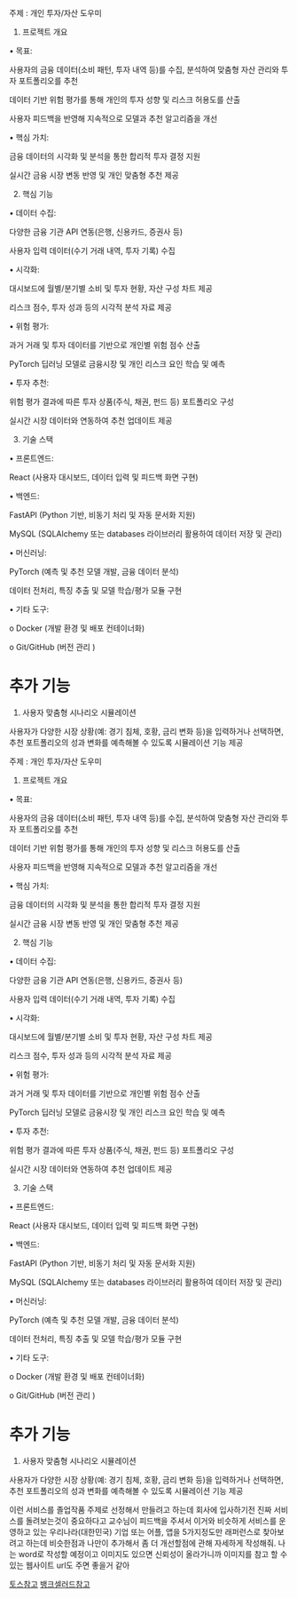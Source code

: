 주제 : 개인 투자/자산 도우미

1. 프로젝트 개요

• 목표:

사용자의 금융 데이터(소비 패턴, 투자 내역 등)를 수집, 분석하여 맞춤형 자산 관리와 투자 포트폴리오를 추천

데이터 기반 위험 평가를 통해 개인의 투자 성향 및 리스크 허용도를 산출

사용자 피드백을 반영해 지속적으로 모델과 추천 알고리즘을 개선

• 핵심 가치:

금융 데이터의 시각화 및 분석을 통한 합리적 투자 결정 지원

실시간 금융 시장 변동 반영 및 개인 맞춤형 추천 제공

2. 핵심 기능

• 데이터 수집:

다양한 금융 기관 API 연동(은행, 신용카드, 증권사 등)

사용자 입력 데이터(수기 거래 내역, 투자 기록) 수집

• 시각화:

대시보드에 월별/분기별 소비 및 투자 현황, 자산 구성 차트 제공

리스크 점수, 투자 성과 등의 시각적 분석 자료 제공

• 위험 평가:

과거 거래 및 투자 데이터를 기반으로 개인별 위험 점수 산출

PyTorch 딥러닝 모델로 금융시장 및 개인 리스크 요인 학습 및 예측

• 투자 추천:

위험 평가 결과에 따른 투자 상품(주식, 채권, 펀드 등) 포트폴리오 구성

실시간 시장 데이터와 연동하여 추천 업데이트 제공

3. 기술 스택

• 프론트엔드:

React (사용자 대시보드, 데이터 입력 및 피드백 화면 구현)

• 백엔드:

FastAPI (Python 기반, 비동기 처리 및 자동 문서화 지원)

MySQL (SQLAlchemy 또는 databases 라이브러리 활용하여 데이터 저장 및 관리)

• 머신러닝:

PyTorch (예측 및 추천 모델 개발, 금융 데이터 분석)

데이터 전처리, 특징 추출 및 모델 학습/평가 모듈 구현

• 기타 도구:

o Docker (개발 환경 및 배포 컨테이너화)

o Git/GitHub (버전 관리 )

# 추가 기능

1. 사용자 맞춤형 시나리오 시뮬레이션

사용자가 다양한 시장 상황(예: 경기 침체, 호황, 금리 변화 등)을 입력하거나 선택하면, 추천 포트폴리오의 성과 변화를 예측해볼 수 있도록 시뮬레이션 기능 제공

주제 : 개인 투자/자산 도우미

1. 프로젝트 개요

• 목표:

사용자의 금융 데이터(소비 패턴, 투자 내역 등)를 수집, 분석하여 맞춤형 자산 관리와 투자 포트폴리오를 추천

데이터 기반 위험 평가를 통해 개인의 투자 성향 및 리스크 허용도를 산출

사용자 피드백을 반영해 지속적으로 모델과 추천 알고리즘을 개선

• 핵심 가치:

금융 데이터의 시각화 및 분석을 통한 합리적 투자 결정 지원

실시간 금융 시장 변동 반영 및 개인 맞춤형 추천 제공

2. 핵심 기능

• 데이터 수집:

다양한 금융 기관 API 연동(은행, 신용카드, 증권사 등)

사용자 입력 데이터(수기 거래 내역, 투자 기록) 수집

• 시각화:

대시보드에 월별/분기별 소비 및 투자 현황, 자산 구성 차트 제공

리스크 점수, 투자 성과 등의 시각적 분석 자료 제공

• 위험 평가:

과거 거래 및 투자 데이터를 기반으로 개인별 위험 점수 산출

PyTorch 딥러닝 모델로 금융시장 및 개인 리스크 요인 학습 및 예측

• 투자 추천:

위험 평가 결과에 따른 투자 상품(주식, 채권, 펀드 등) 포트폴리오 구성

실시간 시장 데이터와 연동하여 추천 업데이트 제공

3. 기술 스택

• 프론트엔드:

React (사용자 대시보드, 데이터 입력 및 피드백 화면 구현)

• 백엔드:

FastAPI (Python 기반, 비동기 처리 및 자동 문서화 지원)

MySQL (SQLAlchemy 또는 databases 라이브러리 활용하여 데이터 저장 및 관리)

• 머신러닝:

PyTorch (예측 및 추천 모델 개발, 금융 데이터 분석)

데이터 전처리, 특징 추출 및 모델 학습/평가 모듈 구현

• 기타 도구:

o Docker (개발 환경 및 배포 컨테이너화)

o Git/GitHub (버전 관리 )

# 추가 기능

1. 사용자 맞춤형 시나리오 시뮬레이션

사용자가 다양한 시장 상황(예: 경기 침체, 호황, 금리 변화 등)을 입력하거나 선택하면, 추천 포트폴리오의 성과 변화를 예측해볼 수 있도록 시뮬레이션 기능 제공

이런 서비스를 졸업작품 주제로 선정해서 만들려고 하는데 회사에 입사하기전 진짜 서비스를 돌려보는것이 중요하다고 교수님이 피드백을 주셔서 이거와 비슷하게 서비스를 운영하고 있는 우리나라(대한민국) 기업 또는 어플, 앱을 5가지정도만 래퍼런스로 찾아보려고 하는데 비슷한점과 나만이 추가해서 좀 더 개선할점에 관해 자세하게 작성해줘. 나는 word로 작성할 예정이고 이미지도 있으면 신뢰성이 올라가니까 이미지를 참고 할 수 있는 웹사이트 url도 주면 좋을거 같아

[토스참고](https://insight-er.com/%ED%86%A0%EC%8A%A4%EC%9D%98-%EC%A3%BC%EC%8B%9D-%EA%B1%B0%EB%9E%98-%EC%84%9C%EB%B9%84%EC%8A%A4-%EC%A0%84%EB%9E%B5/)
[뱅크셀러드참고](https://blog.banksalad.com/tech/dataserving/)
